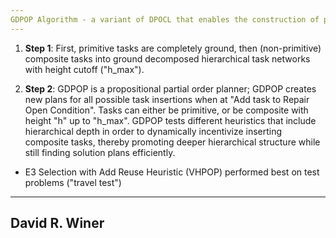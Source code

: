```yaml
---
GDPOP Algorithm - a variant of DPOCL that enables the construction of plans with more hierarchical structure.
---
```


1. **Step 1**: First, primitive tasks are completely ground, then (non-primitive) composite tasks into ground decomposed hierarchical task networks with height cutoff ("h_max"). 

1. **Step 2**: GDPOP is a propositional partial order planner; GDPOP creates new plans for all possible task insertions when at "Add task to Repair Open Condition". Tasks can either be primitive, or be composite with height "h" up to "h_max". GDPOP tests different heuristics that include hierarchical depth in order to dynamically incentivize inserting composite tasks, thereby promoting deeper hierarchical structure while still finding solution plans efficiently.

* E3 Selection with Add Reuse Heuristic (VHPOP) performed best on test problems ("travel test")

---
David R. Winer
---

